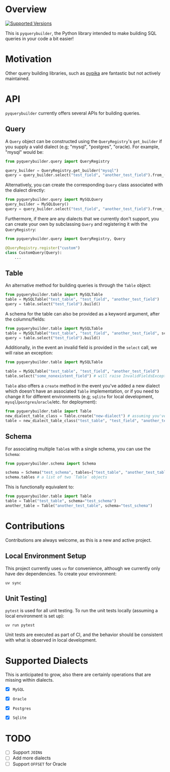 # Overview
[![Supported Versions](https://img.shields.io/badge/python-3.10%20%7C%203.11%20%7C%203.12%20%7C%203.13-blue)](https://img.shields.io/badge/python-3.9%20%7C%203.10%20%7C%203.11-blue)

This is `pyquerybuilder`, the Python library intended to make building SQL queries in your code a bit easier!


# Motivation
Other query building libraries, such as [pypika](https://github.com/kayak/pypika) are fantastic but not actively maintained. 


# API

`pyquerybuilder` currently offers several APIs for building queries.

## Query

A `Query` object can be constructed using the `QueryRegistry`'s `get_builder` if you supply a valid dialect (e.g; "mysql", "postgres", "oracle). For example, "mysql" would be:

```python
from pyquerybuilder.query import QueryRegistry

query_builder = QueryRegistry.get_builder("mysql")
query = query_builder.select("test_field", "another_test_field").from_("test_table").build()
```

Alternatively, you can create the corresponding `Query` class associated with the dialect directly:

```python
from pyquerybuilder.query import MySQLQuery
query_builder = MySQLQuery()
query = query_builder.select("test_field", "another_test_field").from_("test_table").build()
```


Furthermore, if there are any dialects that we currently don't support, you can create your own by subclassing `Query` and registering it with the `QueryRegistry`:

```python
from pyquerybuilder.query import QueryRegistry, Query

@QueryRegistry.register("custom")
class CustomQuery(Query):
    ...
```

## Table
An alternative method for building queries is through the `Table` object:

```python
from pyquerybuilder.table import MySQLTable
table = MySQLTable("test_table", "test_field", "another_test_field")
query = table.select("test_field").build()
```

A schema for the table can also be provided as a keyword argument, after the columns/fields:

```python
from pyquerybuilder.table import MySQLTable
table = MySQLTable("test_table", "test_field", "another_test_field", schema="test_schema")
query = table.select("test_field").build()
```

Additionally, in the event an invalid field is provided in the `select` call, we will raise an exception:

```python
from pyquerybuilder.table import MySQLTable

table = MySQLTable("test_table", "test_field", "another_test_field")
table.select("some_nonexistent_field") # will raise InvalidFieldsException
```

`Table` also offers a `create` method in the event you've added a new dialect which doesn't have an associated `Table` implementation, or if you need to change it for different environments (e.g; `sqlite` for local development, `mysql`/`postgres`/`oracle`/etc. for deployment):

```python
from pyquerybuilder.table import Table
new_dialect_table_class = Table.create("new-dialect") # assuming you've registered "new-dialect" with the `QueryRegistry`
table = new_dialect_table_class("test_table", "test_field", "another_test_field")
```



## Schema
For associating multiple `Table`s with a single schema, you can use the `Schema`:

```python
from pyquerybuilder.schema import Schema

schema = Schema("test_schema", tables=["test_table", "another_test_table"])
schema.tables # a list of two `Table` objects
```

This is functionally equivalent to:

```python
from pyquerybuilder.table import Table
table = Table("test_table", schema="test_schema")
another_table = Table("another_test_table", schema="test_schema")
```

# Contributions

Contributions are always welcome, as this is a new and active project.

## Local Environment Setup
This project currently uses `uv` for convenience, although we currently only have dev dependencies. To create your environment:
```shell
uv sync
```

## Unit Testing]
`pytest` is used for all unit testing. To run the unit tests locally (assuming a local environment is set up):
```shell
uv run pytest
```

Unit tests are executed as part of CI, and the behavior should be consistent with what is observed in local development.


# Supported Dialects
This is anticipated to grow, also there are certainly operations that are missing within dialects.
- [X] `MySQL`
- [X] `Oracle`
- [X] `Postgres`
- [X] `Sqlite`


# TODO
- [ ] Support `JOIN`s
- [ ] Add more dialects
- [ ] Support `OFFSET` for Oracle